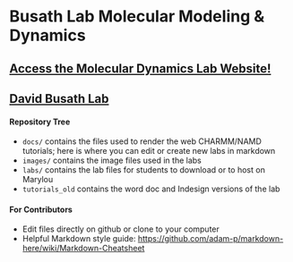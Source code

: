 # Busath Lab Molecular Modeling & Dynamics

## [Access the Molecular Dynamics Lab Website!](https://busathlab.github.io/mdlab/)

## [David Busath Lab](http://busathlab.byu.edu/)

#### Repository Tree

- `docs/` contains the files used to render the web CHARMM/NAMD tutorials; here is where you can edit or create new labs in markdown
- `images/` contains the image files used in the labs
- `labs/` contains the lab files for students to download or to host on Marylou
- `tutorials_old` contains the word doc and Indesign versions of the lab

#### For Contributors

- Edit files directly on github or clone to your computer
- Helpful Markdown style guide: https://github.com/adam-p/markdown-here/wiki/Markdown-Cheatsheet